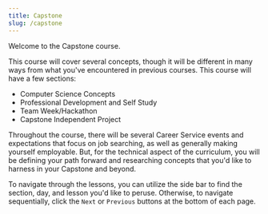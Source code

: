 ```yaml
---
title: Capstone
slug: /capstone
---
```


Welcome to the Capstone course.

This course will cover several concepts, though it will be different in many ways from what you've encountered in previous courses. This course will have a few sections: 

- Computer Science Concepts
- Professional Development and Self Study
- Team Week/Hackathon
- Capstone Independent Project

Throughout the course, there will be several Career Service events and expectations that focus on job searching, as well as generally making yourself employable. But, for the technical aspect of the curriculum, you will be defining your path forward and researching concepts that you'd like to harness in your Capstone and beyond. 

To navigate through the lessons, you can utilize the side bar to find the section, day, and lesson you'd like to peruse. Otherwise, to navigate sequentially, click the `Next` or `Previous` buttons at the bottom of each page.
